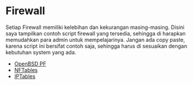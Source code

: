# Firewall

Setiap Firewall memiliki kelebihan dan kekurangan masing-masing. Disini saya tampilkan contoh script firewall yang tersedia, sehingga di harapkan memudahkan para admin untuk mempelajarinya. Jangan ada copy paste, karena script ini bersifat contoh saja, sehingga harus di sesuaikan dengan kebutuhan system yang ada.

- [OpenBSD PF](https://github.com/muntaza/Firewall/tree/master/pf)
- [NFTables](https://github.com/muntaza/Firewall/tree/master/nftables)
- [IPTables](https://github.com/muntaza/Firewall/tree/master/iptables)

